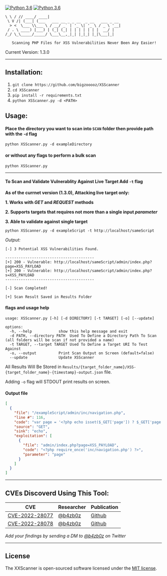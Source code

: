 [![Python 3.6](https://img.shields.io/badge/Require-Python_3.x-blue)](https://www.python.org/downloads/)
[![Python 3.6](https://img.shields.io/badge/Require-pip-blue)](https://www.pypi.org/project/pip/)
<!--![GitHub All Releases](https://img.shields.io/github/downloads/lewdev/hw-gen/total)*/-->
 ```__   __ _____ _____                                 
 \ \ / // ____/ ____|                                
  \ V /| (___| (___   ___ __ _ _ __  _ __   ___ _ __ 
   > <  \___ \\___ \ / __/ _` | '_ \| '_ \ / _ \ '__|
  / . \ ____) |___) | (_| (_| | | | | | | |  __/ |   
 /_/ \_\_____/_____/ \___\__,_|_| |_|_| |_|\___|_|  

    Scanning PHP Files for XSS Vulnerabilities Never Been Any Easier!
 ```    
Current Version: 1.3.0

-----



## Installation:

1. `git clone https://github.com/bigzooooz/XSScanner`
2. `cd XSScanner`
3. `pip install -r requirements.txt`
4. `python XSScanner.py -d <PATH>`



## Usage:

#### Place the directory you want to scan into `SCAN` folder then provide path with the `-d` flag
`python XSScanner.py -d exampleDirectory`

#### or without any flags to perform a bulk scan
`python XSScanner.py`

-----

#### To Scan and Validate Vulnerablity Against Live Target Add `-t` flag

**As of the currnet version (1.3.0), Attacking live target only:**

**1. Works with _GET_ and _REQUEST_ methods**

**2. Supports targets that requires not more than a single input _parameter_**

**3. Able to validate against single target**


`python XSScanner.py -d exampleScript -t http://localhost/sameScript`

*Output:*
```Shell
[-] 3 Potential XSS Vulnerabilities Found.

----------------------------------------
[+] 200 - Vulnerable: http://localhost/sameScript/admin/index.php?page=XSS_PAYLOAD
[+] 200 - Vulnerable: http://localhost/sameScript/admin/index.php?s=XSS_PAYLOAD
----------------------------------------

[-] Scan Completed!

[+] Scan Result Saved in Results Folder

```


#### flags and usage help

```Shell
usage: XSScanner.py [-h] [-d DIRECTORY] [-t TARGET] [-o] [--update]

options:
  -h, --help            show this help message and exit
  -d PATH, --directory PATH  Used To Define a Directory Path To Scan (all folders will be scan if not provided a name)
  -t TARGET, --target TARGET Used To Define a Target URI To Test Against
  -o, --output          Print Scan Output on Screen (default=false)
  --update              Update XSScanner
```

All Results Will Be Stored in `Results/{target_folder_name}/XSS-{target_folder_name}-{timestamp}-output.json` file.

Adding `-o` flag will STDOUT print results on screen.


#### Output file
```json
[
  {
    "file": "/exampleScript/admin/inc/navigation.php",
    "line #": 116,
    "code": "var page = '<?php echo isset($_GET['page']) ? $_GET['page'] : 'home' ?>';",
    "source": "GET",
    "sink": "echo",
    "exploitation": [
      {
        "file": "admin/index.php?page=XSS_PAYLOAD",
        "code": "<?php require_once('inc/navigation.php') ?>",
        "parameter": "page"
      }
    ]
  }
]
```
-----

## CVEs Discoverd Using This Tool:

| CVE | Researcher | Publication
|-----------|------------|---------|
| [CVE-2022-28077](https://cve.mitre.org/cgi-bin/cvename.cgi?name=CVE-2022-28077) | [@b4zb0z](https://twitter.com/b4zb0z) | [Github](https://github.com/bigzooooz/CVE-2022-28077)
| [CVE-2022-28078](https://cve.mitre.org/cgi-bin/cvename.cgi?name=CVE-2022-28078) | [@b4zb0z](https://twitter.com/b4zb0z) | [Github](https://github.com/bigzooooz/CVE-2022-28078)

_Add your findings by sending a DM to [@b4zb0z](https://twitter.com/b4zb0z) on Twitter_

-----
## License
The XXScanner is open-sourced software licensed under the [MIT license](https://opensource.org/licenses/MIT).
